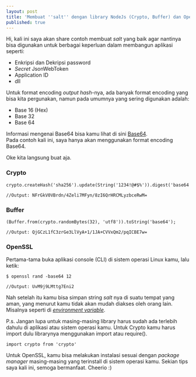 ```yaml
---
layout: post
title: 'Membuat ''salt'' dengan library NodeJs (Crypto, Buffer) dan OpenSSL'
published: true
---
```


Hi, kali ini saya akan share contoh membuat _salt_ yang baik agar nantinya bisa digunakan untuk berbagai keperluan dalam membangun aplikasi seperti:
- Enkripsi dan Dekripsi password
- _Secret_ JsonWebToken
- Application ID
- dll

Untuk format encoding _output hash_-nya, ada banyak format encoding yang bisa kita pergunakan, namun pada umumnya yang sering digunakan adalah:
- Base 16 (Hex)
- Base 32
- Base 64

Informasi mengenai Base64 bisa kamu lihat di sini [Base64](https://en.wikipedia.org/wiki/Base64).\
Pada contoh kali ini, saya hanya akan menggunakan format encoding Base64.

Oke kita langsung buat aja.

### Crypto
```
crypto.createHash('sha256').update(String('1234!@#$%')).digest('base64')

//Output: NFrGkV0VBrdn/4Zeli7MFyn/8zI6QrHRCMLyzbceRwM=
```
### Buffer
```
(Buffer.from(crypto.randomBytes(32), 'utf8')).toString('base64');

//Output: QjGCzL1fC3zrGe3LlVyA+1/1JA+CVVxQm2/pqICBE7w=
```
### OpenSSL
Pertama-tama buka aplikasi console (CLI) di sistem operasi Linux kamu, lalu ketik:
```
$ openssl rand -base64 12

//Output: UvM9j9LMttg7Eni2
```
Nah setelah itu kamu bisa simpan string _salt_ nya di suatu tempat yang aman, yang menurut kamu tidak akan mudah diakses oleh orang lain. 
Misalnya seperti di [_environment variable_](https://linuxize.com/post/how-to-set-and-list-environment-variables-in-linux/).

P.s. Jangan lupa untuk masing-masing library harus sudah ada terlebih dahulu di aplikasi atau sistem operasi kamu. 
Untuk Crypto kamu harus import dulu librarynya menggunakan import atau require().
```
import crypto from 'crypto'
```
Untuk OpenSSL, kamu bisa melakukan instalasi sesuai dengan _package manager_ masing-masing yang terinstall di sistem operasi kamu.
Sekian tips saya kali ini, semoga bermanfaat. Cheerio :)
